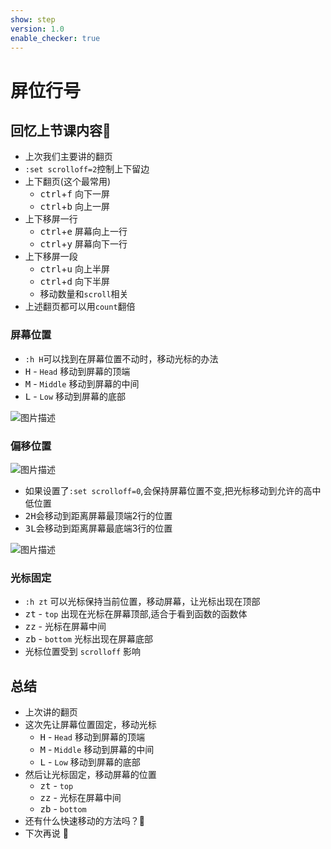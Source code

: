 ```yaml
---
show: step
version: 1.0
enable_checker: true
---
```


# 屏位行号

## 回忆上节课内容🤔


- 上次我们主要讲的翻页
- `:set scrolloff=2`控制上下留边
- 上下翻页(这个最常用)
    - <kbd>ctrl</kbd>+<kbd>f</kbd> 向下一屏
    - <kbd>ctrl</kbd>+<kbd>b</kbd> 向上一屏
- 上下移屏一行
    - <kbd>ctrl</kbd>+<kbd>e</kbd> 屏幕向上一行
    - <kbd>ctrl</kbd>+<kbd>y</kbd> 屏幕向下一行
- 上下移屏一段
    - <kbd>ctrl</kbd>+<kbd>u</kbd> 向上半屏
    - <kbd>ctrl</kbd>+<kbd>d</kbd> 向下半屏
    - 移动数量和`scroll`相关
- 上述翻页都可以用`count`翻倍


### 屏幕位置

- `:h H`可以找到在屏幕位置不动时，移动光标的办法
- <kbd>H</kbd> - `Head` 移动到屏幕的顶端
- <kbd>M</kbd> - `Middle` 移动到屏幕的中间
- <kbd>L</kbd> - `Low` 移动到屏幕的底部

![图片描述](https://doc.shiyanlou.com/courses/uid1190679-20210705-1625459961509)

### 偏移位置

![图片描述](https://doc.shiyanlou.com/courses/uid1190679-20201002-1601648769113)

- 如果设置了`:set scrolloff=0`,会保持屏幕位置不变,把光标移动到允许的高中低位置
- <kbd>2</kbd><kbd>H</kbd>会移动到距离屏幕最顶端2行的位置
- <kbd>3</kbd><kbd>L</kbd>会移动到距离屏幕最底端3行的位置

![图片描述](https://doc.shiyanlou.com/courses/uid1190679-20210705-1625460067940)

### 光标固定

- `:h zt` 可以光标保持当前位置，移动屏幕，让光标出现在顶部
- <kbd>z</kbd><kbd>t</kbd> - `top` 出现在光标在屏幕顶部,适合于看到函数的函数体
- <kbd>z</kbd><kbd>z</kbd> - 光标在屏幕中间
- <kbd>z</kbd><kbd>b</kbd> - `bottom` 光标出现在屏幕底部
- 光标位置受到 `scrolloff` 影响

## 总结

- 上次讲的翻页
- 这次先让屏幕位置固定，移动光标
    - <kbd>H</kbd> - `Head` 移动到屏幕的顶端
    - <kbd>M</kbd> - `Middle` 移动到屏幕的中间
    - <kbd>L</kbd> - `Low` 移动到屏幕的底部
- 然后让光标固定，移动屏幕的位置
    - <kbd>z</kbd><kbd>t</kbd> - `top` 
    - <kbd>z</kbd><kbd>z</kbd> - 光标在屏幕中间
    - <kbd>z</kbd><kbd>b</kbd> - `bottom`    
- 还有什么快速移动的方法吗？🤔
- 下次再说 👋







